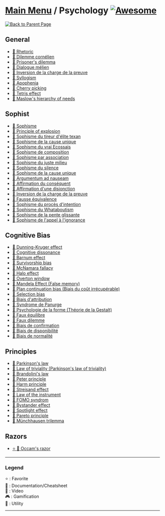 # [Main Menu](../README.md) / Psychology [![Awesome](https://awesome.re/badge-flat.svg)](https://awesome.re)

[![Back to Parent Page](https://img.shields.io/badge/-Back_to_Parent_Page-blue?style=for-the-badge)](../README.md)

## General
- [:book: Rhetoric](https://en.wikipedia.org/wiki/Rhetoric)
- [:book: Dilemme cornélien](https://fr.wikipedia.org/wiki/Dilemme_corn%C3%A9lien)
- [:book: Prisoner's dilemma](https://en.wikipedia.org/wiki/Prisoner%27s_dilemma)
- [:book: Dialogue mélien](https://fr.wikipedia.org/wiki/Dialogue_m%C3%A9lien)
- [:book: Inversion de la charge de la preuve](https://fr.wikipedia.org/wiki/Inversion_de_la_charge_de_la_preuve_(rh%C3%A9torique))
- [:book: Syllogism](https://en.wikipedia.org/wiki/Syllogism)
- [:book: Apophenia](https://en.wikipedia.org/wiki/Apophenia)
- [:book: Cherry picking](https://fr.wikipedia.org/wiki/Cherry_picking)
- [:book: Tetris effect](https://fr.wikipedia.org/wiki/Effet_Tetris)
- [:book: Maslow's hierarchy of needs](https://en.wikipedia.org/wiki/Maslow%27s_hierarchy_of_needs)

## Sophist
- [:book: Sophisme](https://fr.wikipedia.org/wiki/Sophisme)
- [:book: Principle of explosion](https://en.wikipedia.org/wiki/Principle_of_explosion)
- [:book: Sophisme du tireur d'élite texan](https://fr.wikipedia.org/wiki/Sophisme_du_tireur_d%27%C3%A9lite_texan)
- [:book: Sophisme de la cause unique](https://fr.wikipedia.org/wiki/Sophisme_de_la_cause_unique)
- [:book: Sophisme du vrai Ecossais](https://fr.wikipedia.org/wiki/Sophisme_du_vrai_%C3%89cossais)
- [:book: Sophisme de composition](https://fr.wikipedia.org/wiki/Sophisme_de_composition)
- [:book: Sophisme par association](https://fr.wikipedia.org/wiki/Sophisme_par_association)
- [:book: Sophisme du juste milieu](https://fr.wikipedia.org/wiki/Sophisme_du_juste_milieu)
- [:book: Sophisme du silence](https://fr.wikipedia.org/wiki/Argumentum_a_silentio)
- [:book: Sophisme de la cause unique](https://fr.wikipedia.org/wiki/Sophisme_de_la_cause_unique)
- [:book: Argumentum ad nauseam](https://fr.wikipedia.org/wiki/Argumentum_ad_nauseam)
- [:book: Affirmation du conséquent](https://fr.wikipedia.org/wiki/Affirmation_du_cons%C3%A9quent)
- [:book: Affirmation d'une disjonction](https://fr.wikipedia.org/wiki/Affirmation_d%27une_disjonction)
- [:book: Inversion de la charge de la preuve](https://fr.wikipedia.org/wiki/Inversion_de_la_charge_de_la_preuve)
- [:book: Fausse équivalence](https://fr.wikipedia.org/wiki/Fausse_%C3%A9quivalence)
- [:book: Sophisme du procès d'intention](https://fr.wikipedia.org/wiki/Proc%C3%A8s_d%27intention)
- [:book: Sophisme du Whataboutism](https://fr.wikipedia.org/wiki/Whataboutism)
- [:book: Sophisme de la pente glissante](https://fr.wikipedia.org/wiki/Pente_savonneuse)
- [:book: Sophisme de l'appel à l'ignorance](https://fr.wikipedia.org/wiki/Appel_à_l%27ignorance)

## Cognitive Bias
- [:book: Dunning-Kruger effect](https://en.wikipedia.org/wiki/Dunning%E2%80%93Kruger_effect)
- [:book: Cognitive dissonance](https://en.wikipedia.org/wiki/Cognitive_dissonance)
- [:book: Barnum effect](https://en.wikipedia.org/wiki/Barnum_effect)
- [:book: Survivorship bias](https://en.wikipedia.org/wiki/Survivorship_bias)
- [:book: McNamara fallacy](https://en.wikipedia.org/wiki/McNamara_fallacy)
- [:book: Halo effect](https://en.wikipedia.org/wiki/Halo_effect)
- [:book: Overton window](https://en.wikipedia.org/wiki/Overton_window)
- [:book: Mandela Effect (False memory)](https://en.wikipedia.org/wiki/False_memory)
- [:book: Plan continuation bias (Biais du coût irrécupérable)](https://en.wikipedia.org/wiki/Sunk_cost)
- [:book: Selection bias](https://en.wikipedia.org/wiki/Selection_bias)
- [:book: Biais d'attribution](https://fr.wikipedia.org/wiki/Biais_d%27attribution)
- [:book: Syndrome de Panurge](https://fr.wikipedia.org/wiki/Mouton_de_Panurge_(locution))
- [:book: Psychologie de la forme (Théorie de la Gestalt)](https://fr.wikipedia.org/wiki/Psychologie_de_la_forme)
- [:book: Faux équilibre](https://fr.wikipedia.org/wiki/Faux_%C3%A9quilibre)
- [:book: Faux dilemme](https://fr.wikipedia.org/wiki/Faux_dilemme)
- [:book: Biais de confirmation](https://fr.wikipedia.org/wiki/Biais_de_confirmation)
- [:book: Biais de disponibilité](https://fr.wikipedia.org/wiki/Heuristique_de_disponibilit%C3%A9)
- [:book: Biais de normalité](https://fr.wikipedia.org/wiki/Biais_de_normalit%C3%A9)

## Principles
- [:book: Parkinson's law](https://en.wikipedia.org/wiki/Parkinson%27s_law)
- [:book: Law of triviality (Parkinson's law of triviality)](https://en.wikipedia.org/wiki/Law_of_triviality)
- [:book: Brandolini's law](https://en.wikipedia.org/wiki/Brandolini%27s_law)
- [:book: Peter principle](https://en.wikipedia.org/wiki/Peter_principle)
- [:book: Harm principle](https://en.wikipedia.org/wiki/Harm_principle)
- [:book: Streisand effect](https://en.wikipedia.org/wiki/Streisand_effect)
- [:book: Law of the instrument](https://en.wikipedia.org/wiki/Law_of_the_instrument)
- [:book: FOMO syndrom](https://fr.wikipedia.org/wiki/Syndrome_FOMO)
- [:book: Bystander effect](https://en.wikipedia.org/wiki/Bystander_effect)
- [:book: Spotlight effect](https://en.wikipedia.org/wiki/Spotlight_effect)
- [:book: Pareto principle](https://en.wikipedia.org/wiki/Pareto_principle)
- [:book: Münchhausen trilemma](https://en.wikipedia.org/wiki/M%C3%BCnchhausen_trilemma)

## Razors
- [:star: :book: Occam's razor](https://en.wikipedia.org/wiki/Occam%27s_razor)

---

### Legend
:star: : Favorite\
:book: : Documentation/Cheatsheet\
:movie_camera: : Video\
:video_game: : Gamification\
:wrench: : Utility

---
